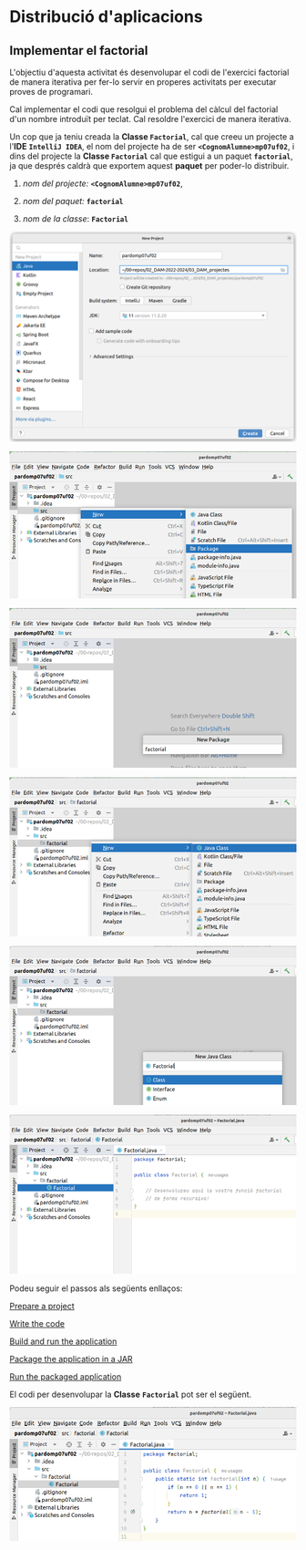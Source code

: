 # Distribució d'aplicacions

## Implementar el factorial

L'objectiu d'aquesta activitat és desenvolupar el codi de l'exercici factorial de manera iterativa per fer-lo servir en properes activitats per executar proves de programari.

Cal implementar el codi que resolgui el problema del càlcul del factorial d'un nombre introduït per teclat. Cal resoldre l'exercici de manera iterativa.

Un cop que ja teniu creada la **Classe `Factorial`**, cal que creeu un projecte a l'**IDE** **`IntelliJ IDEA`**, el nom del projecte ha de ser   **`<CognomAlumne>mp07uf02`**, i dins del projecte la **Classe `Factorial`** cal que estigui a un paquet **`factorial`**, ja que després caldrà que exportem aquest **paquet** per poder-lo distribuir.

1. *nom del projecte:* **`<CognomAlumne>mp07uf02`**,

1. *nom del paquet:* **`factorial`**

1. *nom de la classe*: **`Factorial`**


![01-new-project](./img/01-new-project.png)

![02-new-package](./img/02-new-package.png)

![03-package-name](./img/03-package-name.png)

![04-new-class](./img/04-new-class.png)

![05-class-name](./img/05-class-name.png)

![06-sample-class](./img/06-sample-class.png)


Podeu seguir el passos als següents enllaços:

[Prepare a project](https://www.jetbrains.com/help/idea/creating-and-running-your-first-java-application.html#get-started)

[Write the code](https://www.jetbrains.com/help/idea/creating-and-running-your-first-java-application.html#write-code)

[Build and run the application](https://www.jetbrains.com/help/idea/creating-and-running-your-first-java-application.html#run_app)

[Package the application in a JAR](https://www.jetbrains.com/help/idea/creating-and-running-your-first-java-application.html#package)

[Run the packaged application](https://www.jetbrains.com/help/idea/creating-and-running-your-first-java-application.html#run_jar_artifact)


El codi per desenvolupar la **Classe** **`Factorial`** pot ser el següent.

![07-code-factorial](./img/07-code-factorial.png)


